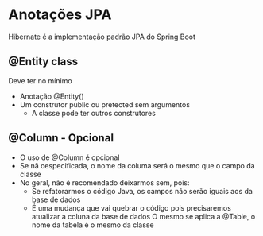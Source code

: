 # Anotações JPA
Hibernate é a implementação padrão JPA do Spring Boot

## @Entity class
Deve ter no mínimo
- Anotação @Entity()
- Um construtor public ou pretected sem argumentos
  - A classe pode ter outros construtores

## @Column - Opcional
- O uso de @Column é opcional
- Se nã oespecificada, o nome da columa será o mesmo que o campo da classe
- No geral, não é recomendado deixarmos sem, pois:
  - Se refatorarmos o código Java, os campos não serão iguais aos da base de dados
  - É uma mudança que vai quebrar o código pois precisaremos atualizar a coluna da base de dados
O mesmo se aplica a @Table, o nome da tabela é o mesmo da classe